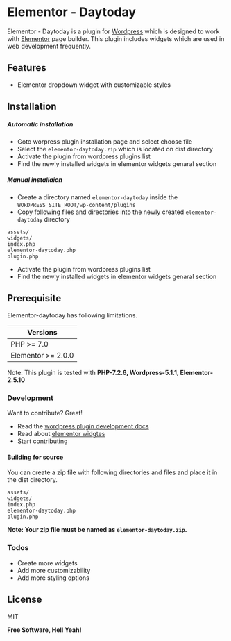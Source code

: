 # Elementor - Daytoday
    

Elementor - Daytoday is a plugin for [Wordpress](https://wordpress.org/) which is designed to work with [Elementor](https://elementor.com/) page builder. This plugin includes widgets which are used in web development frequently. 

## Features
  - Elementor dropdown widget with customizable styles

## Installation

##### Automatic installation
- Goto worpress plugin installation page and select choose file
- Select the `elementor-daytoday.zip` which is located on dist directory
- Activate the plugin from wordpress plugins list
- Find the newly installed widgets in elementor widgets genaral section

##### Manual installaion
- Create a directory named `elementor-daytoday` inside the `WORDPRESS_SITE_ROOT/wp-content/plugins`  
- Copy following files and directories into the newly created `elementor-daytoday` directory
```
assets/
widgets/
index.php
elementor-daytoday.php
plugin.php
```
- Activate the plugin from wordpress plugins list
- Find the newly installed widgets in elementor widgets genaral section


## Prerequisite

Elementor-daytoday has following limitations.

| Versions |
| ------ |
| PHP  >= 7.0 |
| Elementor >= 2.0.0|

Note: This plugin is tested with **PHP-7.2.6, Wordpress-5.1.1, Elementor-2.5.10**

### Development

Want to contribute? Great!

 - Read the [wordpress plugin development docs](https://developer.wordpress.org/plugins/intro/)
 - Read about [elementor widgtes](https://developers.elementor.com/elementor-widgets/)
 - Start contributing



#### Building for source
You can create a zip file with following directories and files and place it in the dist directory.
```
assets/
widgets/
index.php
elementor-daytoday.php
plugin.php
```
**Note: Your zip file must be named as  `elementor-daytoday.zip`.** 

### Todos

 - Create more widgets
 - Add more customizability
 - Add more styling options

License
----

MIT


**Free Software, Hell Yeah!**
